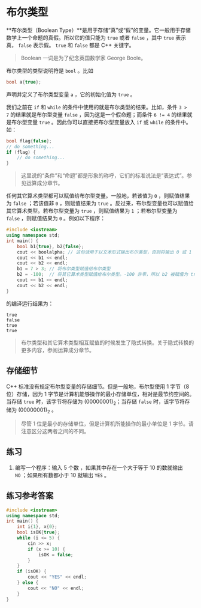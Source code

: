 # 布尔类型

**布尔类型（Boolean Type）**是用于存储“真”或“假”的变量。它一般用于存储数学上一个命题的真假。所以它的值只能为 `true` 或者 `false` ，其中 `true` 表示真， `false` 表示假。 `true` 和 `false` 都是 C++ 关键字。

> Boolean 一词是为了纪念英国数学家 George Boole。

布尔类型的类型说明符是 `bool` 。比如
```cpp
bool a{true};
```
声明并定义了布尔类型变量 `a` ，它的初始化值为 `true` 。

我们之前在 `if` 和 `while` 的条件中使用的就是布尔类型的结果。比如，条件 `3 > 7` 的结果就是布尔型变量 `false` ，因为这是一个假命题；而条件 `6 != 4` 的结果就是布尔型变量 `true` 。因此你可以直接把布尔型变量放入 `if` 或 `while` 的条件中。如：
```cpp
bool flag{false};
// do something...
if (flag) {
    // do something...
}
```

> 这里说的“条件”和“命题”都是形象的称呼，它们的标准说法是“表达式”。参见运算成分章节。

任何其它算术类型都可以赋值给布尔型变量。一般地，若该值为 `0` ，则赋值结果为 `false` ；若该值非 `0` ，则赋值结果为 `true` 。反过来，布尔型变量也可以赋值给其它算术类型。若布尔型变量为 `true` ，则赋值结果为 `1` ；若布尔型变量为 `false` ，则赋值结果为 `0` 。例如以下程序：
```CPP
#include <iostream>
using namespace std;
int main() {
    bool b1{true}, b2{false};
    cout << boolalpha; // 这句话用于以文本形式输出布尔类型，否则将输出 0 或 1
    cout << b1 << endl;
    cout << b2 << endl;
    b1 = 7 > 3; // 将布尔类型赋值给布尔类型
    b2 = -100;  // 将其它算术类型赋值给布尔类型。-100 非零，所以 b2 被赋值为 true
    cout << b1 << endl;
    cout << b2 << endl;
}
```
的编译运行结果为：

```io
true
false
true
true
```

> 布尔类型和其它算术类型相互赋值的时候发生了隐式转换。关于隐式转换的更多内容，参阅运算成分章节。

## 存储细节

C++ 标准没有规定布尔型变量的存储细节。但是一般地，布尔型使用 1 字节（8 位）存储，因为 1 字节是计算机能够操作的最小存储单位，相对是最节约空间的。当存储 `true` 时，该字节将存储为 $(00000001)_2$；当存储 `false` 时，该字节将存储为 $(00000001)_2$ 。

> 尽管 1 位是最小的存储单位，但是计算机所能操作的最小单位是 1 字节。请注意区分这两者之间的不同。

## 练习

1. 编写一个程序：输入 5 个数 ，如果其中存在一个大于等于 10 的数就输出 `NO` ；如果所有数都小于 10 就输出 `YES` 。

## 练习参考答案

```CPP
#include <iostream>
using namespace std;
int main() {
    int i{1}, x{0};
    bool isOK{true};
    while (i <= 5) {
        cin >> x;
        if (x >= 10) {
            isOK = false;
        }
    }
    if (isOK) {
        cout << "YES" << endl;
    } else {
        cout << "NO" << endl;
    }
}
```
